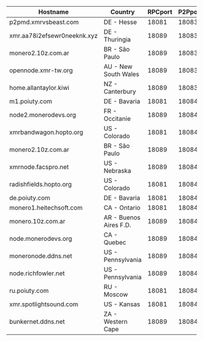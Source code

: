 Hostname | Country | RPCport | P2Pport
--- | --- | --- | ---
p2pmd.xmrvsbeast.com | DE - Hesse | 18081 | 18083
xmr.aa78i2efsewr0neeknk.xyz | DE - Thuringia | 18089 | 18083
monero2.10z.com.ar | BR - São Paulo | 18089 | 18083
opennode.xmr-tw.org | AU - New South Wales | 18089 | 18083
home.allantaylor.kiwi | NZ - Canterbury | 18089 | 18083
m1.poiuty.com | DE - Bavaria | 18081 | 18084
node2.monerodevs.org | FR - Occitanie | 18089 | 18084
xmrbandwagon.hopto.org | US - Colorado | 18081 | 18084
monero2.10z.com.ar | BR - São Paulo | 18089 | 18084
xmrnode.facspro.net | US - Nebraska | 18089 | 18084
radishfields.hopto.org | US - Colorado | 18081 | 18084
de.poiuty.com | DE - Bavaria | 18081 | 18084
monero1.heitechsoft.com | CA - Ontario | 18081 | 18084
monero.10z.com.ar | AR - Buenos Aires F.D. | 18089 | 18084
node.monerodevs.org | CA - Quebec | 18089 | 18084
moneronode.ddns.net | US - Pennsylvania | 18089 | 18084
node.richfowler.net | US - Pennsylvania | 18089 | 18084
ru.poiuty.com | RU - Moscow | 18081 | 18084
xmr.spotlightsound.com | US - Kansas | 18081 | 18084
bunkernet.ddns.net | ZA - Western Cape | 18089 | 18084
